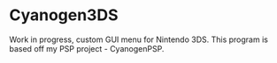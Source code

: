 # Cyanogen3DS
Work in progress, custom GUI menu for Nintendo 3DS. This program is based off my PSP project - CyanogenPSP.
